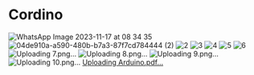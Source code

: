 # Cordino
![WhatsApp Image 2023-11-17 at 08 34 35](https://github.com/ErroujiOussama/Cordino/assets/107694414/843aed2a-4d2b-4be9-a6ad-e33c3a93e258)
![04de910a-a590-480b-b7a3-87f7cd784444 (2)](https://github.com/ErroujiOussama/Cordino/assets/107694414/fe834dad-f484-49ac-99ea-b73835e0873a)
![2](https://github.com/ErroujiOussama/Cordino/assets/107694414/0b43830a-c43c-42f3-aa77-5ff179b8ceda)
![3](https://github.com/ErroujiOussama/Cordino/assets/107694414/9c7d18da-dc8d-44a1-b9f1-ac27c3b9faea)
![4](https://github.com/ErroujiOussama/Cordino/assets/107694414/e4c401ee-dd9f-4a1a-96a9-bff967cee08b)
![5](https://github.com/ErroujiOussama/Cordino/assets/107694414/6a6b106c-56f5-4db8-b37e-add333eafbc0)
![6](https://github.com/ErroujiOussama/Cordino/assets/107694414/1c35c50e-b5b3-4861-98a9-886aa835b803)
![Uploading 7.png…]()
![Uploading 8.png…]()
![Uploading 9.png…]()
![Uploading 10.png…]()
[Uploading Arduino.pdf…]()
